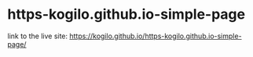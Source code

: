 # https-kogilo.github.io-simple-page


link to the live site:  https://kogilo.github.io/https-kogilo.github.io-simple-page/

